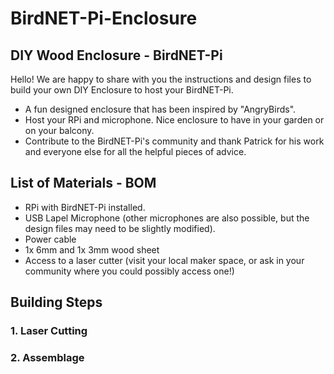 # BirdNET-Pi-Enclosure

## DIY Wood Enclosure - BirdNET-Pi

Hello! We are happy to share with you the instructions and design files to build your own DIY Enclosure to host your BirdNET-Pi.

- A fun designed enclosure that has been inspired by "AngryBirds". 
- Host your RPi and microphone. Nice enclosure to have in your garden or on your balcony. 
- Contribute to the BirdNET-Pi's community and thank Patrick for his work and everyone else for all the helpful pieces of advice. 

## List of Materials - BOM
- RPi with BirdNET-Pi installed.
- USB Lapel Microphone (other microphones are also possible, but the design files may need to be slightly modified).
- Power cable 
- 1x 6mm and 1x 3mm wood sheet
- Access to a laser cutter (visit your local maker space, or ask in your community where you could possibly access one!)

## Building Steps
### 1. Laser Cutting
### 2. Assemblage


